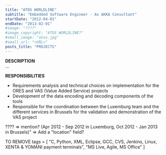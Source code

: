 ```yaml
---
title: "ATOS WORLDLINE"
subtitle: "Embedded Software Engineer - As AKKA Consultant"
startDate: "2012-04-01"
endDate: "2013-02-01"
#image: "????"
#image_copyright: "ATOS WORLDLINE?"
#small_image: "atos.jpg"
#small_url: "<URL>"
posts_title: "PROJECTS"
---
```


<b>DESCRIPTION</b><br>
...<br>

<b>RESPONSIBILITIES</b><br>
- Requirements analysis and technical choices on implementation for the ORES and VAS (Value Added Service) projects<br>
- Development of the data encoding and decoding components of the tools<br>
- Responsible for the coordination between the Luxemburg team and the different services in Brussels for the validation and demonstration of the VAS project<br>

???? => mention?
(Apr 2012 - Sep 2012 in Luxemburg, Oct 2012 - Jan 2013 in Brussels)"
=> Add a "location" field?

TO REMOVE
tags = [ "C, Python, XML, Eclipse, GCC, CVS, Jenkins, Linux, XENTA & YOMANI payment terminals", "MS Live, Agile, MS Office" ]
